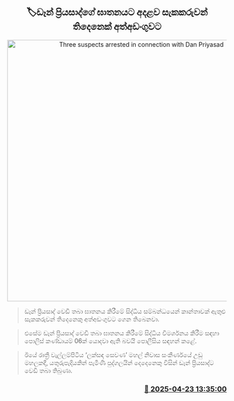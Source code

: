 <p align='center'><b><h2 align='center' title='Three suspects arrested in connection with Dan Priyasad's murder'>🏷ඩෑන් ප්‍රියසාද්ගේ ඝාතනයට අදළව සැකකරුවන් තිදෙනෙක් අත්අඩංගුවට</h2></b></p>
<p align='center'><img src='https://helakuru.sgp1.cdn.digitaloceanspaces.com/esana/images/lib/arrested2[1].jpg' width='600' alt='Three suspects arrested in connection with Dan Priyasad's murder'></p>

> ඩෑන් ප්‍රියසාද් වෙඩි තබා ඝාතනය කිරීමේ සිද්ධිය සම්බන්ධයෙන් කාන්තාවක් ඇතුළු සැකකරුවන් තිදෙනෙකු අත්අඩංගුවට ගෙන තිබෙනවා.

> එසේම ඩෑන් ප්‍රියසාද් වෙඩි තබා ඝාතනය කිරීමේ සිද්ධිය විමර්ශනය කිරීම සඳහා පොලිස් කණ්ඩායම් 06ක් යොදවා ඇති බවයි ‍පොලීසිය සඳහන් කළේ.

> ඊයේ රාත්‍රී වැල්ලම්පිටිය ‘ලක්සඳ සෙවණ’ මහල් නිවාස සංකීර්ණයේ උඩු මහලකදී, යතුරුපැදියකින් පැමිණි පුද්ගලයින් දෙදෙනෙකු විසින් ඩෑන් ප්‍රියසාද්ට වෙඩි තබා තිබු‍ණා.



<h3 align='right'><a href='https://www.helakuru.lk/esana/p/109461/'>📅 2025-04-23 13:35:00</a></h3>
